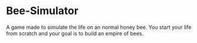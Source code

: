 # Bee-Simulator
A game made to simulate the life on an normal honey bee. You start your life from scratch and your goal is to build an empire of bees.
